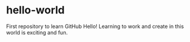 # hello-world
First repository to learn GitHub
Hello! Learning to work and create in this world is exciting and fun. 
